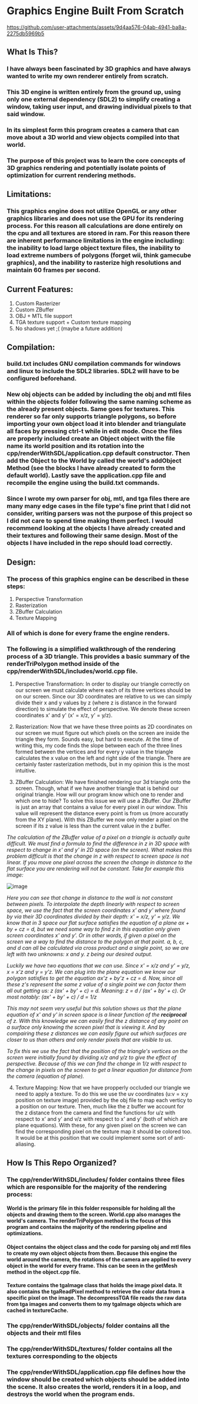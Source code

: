 # Graphics Engine Built From Scratch

https://github.com/user-attachments/assets/9d4aa576-04ab-4941-ba8a-2275db5969b5

## What Is This?

### I have always been fascinated by 3D graphics and have always wanted to write my own renderer entirely from scratch.  

### This 3D engine is written entirely from the ground up, using only one external dependency (SDL2) to simplify creating a window, taking user input, and drawing individual pixels to that said window.

### In its simplest form this program creates a camera that can move about a 3D world and view objects compiled into that world.

### The purpose of this project was to learn the core concepts of 3D graphics rendering and potentially isolate points of optimization for current rendering methods.  

## Limitations:

### This graphics engine does not utilize OpenGL or any other graphics libraries and does not use the GPU for its rendering process.  For this reason all calculations are done entirely on the cpu and all textures are stored in ram.  For this reason there are inherent performance limitations in the engine including: the inability to load large object texture files, the inability to load extreme numbers of polygons (forget wii, think gamecube graphics), and the inability to rasterize high resolutions and maintain 60 frames per second.

## Current Features:

1. Custom Rasterizer
2. Custom ZBuffer
3. OBJ + MTL file support
4. TGA texture support + Custom texture mapping
5. No shadows yet ;(  (maybe a future addition)

## Compilation:

### build.txt includes GNU compilation commands for windows and linux to include the SDL2 libraries.  SDL2 will have to be configured beforehand.

### New obj objects can be added by including the obj and mtl files within the objects folder following the same naming scheme as the already present objects.  Same goes for textures.  This renderer so far only supports triangle polygons, so before importing your own object load it into blender and triangulate all faces by pressing ctrl-t while in edit mode.  Once the files are properly included create an Object object with the file name its world position and its rotation into the cpp/renderWithSDL/application.cpp default constructor.  Then add the Object to the World by called the world's addObject Method (see the blocks I have already created to form the default world).  Lastly save the application.cpp file and recompile the engine using the build.txt commands.

### **Since I wrote my own parser for obj, mtl, and tga files there are many many edge cases in the file type's fine print that I did not consider, writing parsers was not the purpose of this project so I did not care to spend time making them perfect.  I would recommend looking at the objects I have already created and their textures and following their same design.  Most of the objects I have included in the repo should load correctly.**

## Design:

### The process of this graphics engine can be described in these steps:

1. Perspective Transformation
2. Rasterization
3. ZBuffer Calculation
4. Texture Mapping

### All of which is done for every frame the engine renders.

### The following is a simplified walkthrough of the rendering process of a 3D triangle.  This provides a basic summary of the renderTriPolygon method inside of the cpp/renderWithSDL/includes/world.cpp file.

1. Perspective Transformation:  In order to display our triangle correctly on our screen we must calculate where each of its three vertices should be on our screen. Since our 3D coordinates are relative to us we can simply divide their x and y values by z (where z is distance in the forward direction) to simulate the effect of perspective. We denote these screen coordinates x' and y' (x' = x/z, y' = y/z).

2. Rasterization:  Now that we have these three points as 2D coordinates on our screen we must figure out which pixels on the screen are inside the triangle they form. Sounds easy, but hard to execute.  At the time of writing this, my code finds the slope between each of the three lines formed between the vertices and for every y value in the triangle calculates the x value on the left and right side of the triangle.  There are certainly faster rasterization methods, but in my opinion this is the most intuitive.

3. ZBuffer Calculation:  We have finished rendering our 3d triangle onto the screen. Though, what if we have another triangle that is behind our original triangle.  How will our program know which one to render and which one to hide?  To solve this issue we will use a ZBuffer.  Our ZBuffer is just an array that contains a value for every pixel in our window.  This value will represent the distance every point is from us (more accuratly from the XY plane).  With this ZBuffer we now only render a pixel on the screen if its z value is less than the current value in the z buffer.

*The calculation of the ZBuffer value of a pixel on a triangle is actually quite difficult.  We must find a formula to find the difference in z in 3D space with respect to change in x' and y' in 2D space (on the screen).  What makes this problem difficult is that the change in z with respect to screen space is not linear.  If you move one pixel across the screen the change in distance to the flat surface you are rendering will not be constant. Take for example this image:*

![image](https://github.com/user-attachments/assets/87fc47b2-7d0e-4b88-9912-a88dcc113217)

*Here you can see that change in distance to the wall is not constant between pixels.  To interpolate the depth linearly with respect to screen space, we use the fact that the screen coordinates x' and y' where found by via their 3D coordinates divided by their depth: x' = x/z, y' = y/z.*
*We know that in 3 space our flat surface satisfies the equation of a plane ax + by + cz = d, but we need some way to find z in this equation only given screen coordinates x' and y'.  Or in other words, if given a pixel on the screen we a way to find the distance to the polygon at that point.  a, b, c, and d can all be calculated via cross product and a single point, so we are left with two unknowns: x and y.  z being our desired output.*

*Luckily we have two equations that we can use.  Since x' = x/z and y' = y/z, x = x'z and y = y'z.  We can plug into the plane equation we know our polygon satisfies to get the equation ax'z + by'z + cz = d.  Now, since all these z's represent the same z value of a single point we can factor them all out getting us: z (ax' + by' + c) = d.  Meaning: z = d / (ax' + by' + c).  Or most notably: (ax' + by' + c) / d = 1/z*

*This may not seem very useful but this solution shows us that the plane equation of x' and y' in screen space is a linear function of the **reciprocal** of z.  With this knowledge we can easily find the z distance of any point on a surface only knowing the screen pixel that is viewing it.  And by compairing these z distances we can easily figure out which surfaces are closer to us than others and only render pixels that are visible to us.*

*To fix this we use the fact that the position of the triangle's vertices on the screen were initially found by dividing x/z and y/z to give the effect of perspective.  Because of this we can find the change in 1/z with respect to the change in pixels on the screen to get a linear equation for distance from the camera (equation of plane).*

4. Texture Mapping:  Now that we have propperly occluded our triangle we need to apply a texture.  To do this we use the uv coordinates (u:v = x:y position on texture image) provided by the obj file to map each verticy to a position on our texture.  Then, much like the z buffer we account for the z distance from the camera and find the functions for u/z with respect to x' and y' and v/z with respect to x' and y' (both of which are plane equations).  With these, for any given pixel on the screen we can find the corresponding pixel on the texture map it should be colored too.  It would be at this position that we could implement some sort of anti-aliasing.

## How Is This Repo Organized?

### The cpp/renderWithSDL/includes/ folder contains three files which are responsible for the majority of the rendering process:

#### World is the primary file in this folder responsible for holding all the objects and drawing them to the screen. World.cpp also manages the world's camera.  The renderTriPolygon method is the focus of this program and contains the majority of the rendering pipeline and optimizations.

#### Object contains the object class and the code for parsing obj and mtl files to create my own object objects from them.  Because this engine the world around the camera, the rotations of the camera are applied to every object in the world for every frame.  This can be seen in the getMesh method in the object.cpp file.

#### Texture contains the tgaImage class that holds the image pixel data.  It also contains the tgaReadPixel method to retrieve the color data from a specific pixel on the image. The decompressTGA file reads the raw data from tga images and converts them to my tgaImage objects which are cached in textureCache.

### The cpp/renderWithSDL/objects/ folder contains all the objects and their mtl files

### The cpp/renderWithSDL/textures/ folder contains all the textures corresponding to the objects

### The cpp/renderWithSDL/application.cpp file defines how the window should be created which objects should be added into the scene.  It also creates the world, renders it in a loop, and destroys the world when the program ends.


